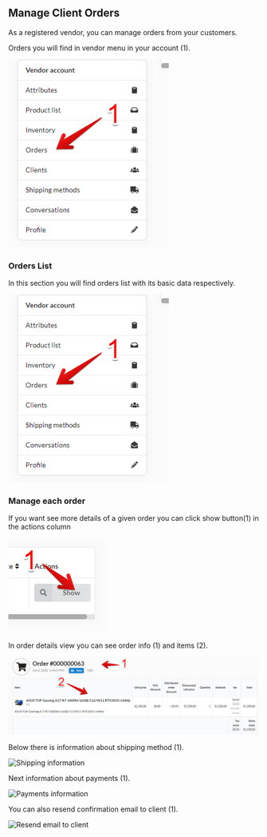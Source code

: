 ## Manage Client Orders

As a registered vendor, you can manage orders from your customers.

Orders you will find in vendor menu in your account (1).

![Orders in vendor menu](images/manage_orders.png)

### Orders List

In this section you will find orders list with its basic data respectively.

![Orders list](images/orders_list.png)

### Manage each order

If you want see more details of a given order you can click show button(1) in the actions column

![Orders show button](images/orders_show_button.png)

In order details view you can see order info (1) and items (2).

![Order basic data](images/order_info.png)

Below there is information about shipping method (1).

![Shipping information](shipping_info.png)

Next information about payments (1).

![Payments information](payments_info.png)

You can also resend confirmation email to client (1).

![Resend email to client](resend_email.png)
